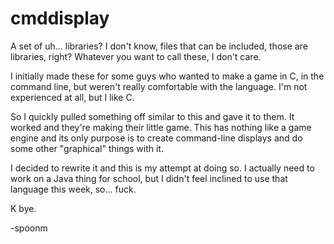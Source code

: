 cmddisplay
===========

A set of uh... libraries? I don't know, files that can be
included, those are libraries, right? Whatever you want to
call these, I don't care.

I initially made these for some guys who wanted to make a
game in C, in the command line, but weren't really comfortable
with the language. I'm not experienced at all, but I like C.

So I quickly pulled something off similar to this and gave it
to them. It worked and they're making their little game. This
has nothing like a game engine and its only purpose is to
create command-line displays and do some other "graphical"
things with it.

I decided to rewrite it and this is my attempt at doing so. I
actually need to work on a Java thing for school, but I didn't
feel inclined to use that language this week, so... fuck.

K bye.

-spoonm

